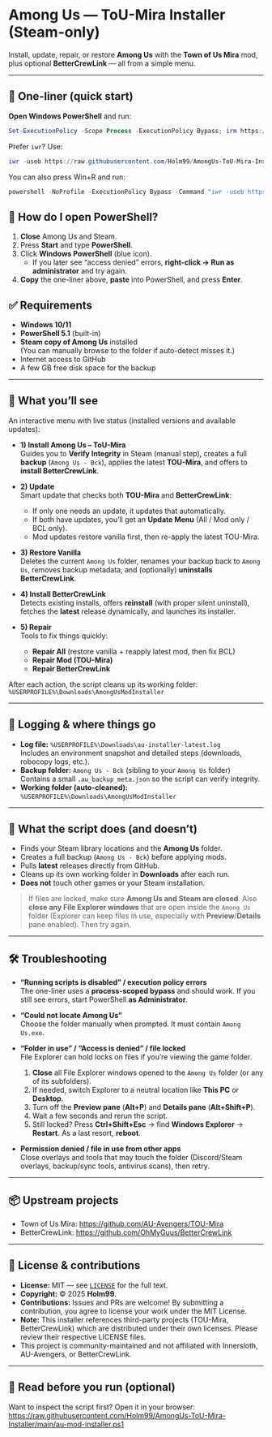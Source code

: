 # Among Us — ToU-Mira Installer (Steam-only)

Install, update, repair, or restore **Among Us** with the **Town of Us Mira** mod, plus optional **BetterCrewLink** — all from a simple menu.

---

## 🚀 One-liner (quick start)

**Open Windows PowerShell** and run:

```powershell
Set-ExecutionPolicy -Scope Process -ExecutionPolicy Bypass; irm https://raw.githubusercontent.com/Holm99/AmongUs-ToU-Mira-Installer/main/au-mod-installer.ps1 | iex
```

Prefer `iwr`? Use:

```powershell
iwr -useb https://raw.githubusercontent.com/Holm99/AmongUs-ToU-Mira-Installer/main/au-mod-installer.ps1 | iex
```

You can also press Win+R and run:
```powershell
powershell -NoProfile -ExecutionPolicy Bypass -Command "iwr -useb https://raw.githubusercontent.com/Holm99/AmongUs-ToU-Mira-Installer/main/au-mod-installer.ps1 | iex"
```

## 🤔 How do I open PowerShell?

1. **Close** Among Us and Steam.
2. Press **Start** and type **PowerShell**.
3. Click **Windows PowerShell** (blue icon).
   - If you later see “access denied” errors, **right-click → Run as administrator** and try again.
4. **Copy** the one-liner above, **paste** into PowerShell, and press **Enter**.


## ✅ Requirements

- **Windows 10/11**
- **PowerShell 5.1** (built-in)
- **Steam copy of Among Us** installed  
  (You can manually browse to the folder if auto-detect misses it.)
- Internet access to GitHub
- A few GB free disk space for the backup

---

## 🧭 What you’ll see

An interactive menu with live status (installed versions and available updates):

- **1) Install Among Us – ToU-Mira**  
  Guides you to **Verify Integrity** in Steam (manual step), creates a full **backup** (`Among Us - Bck`), applies the latest **TOU-Mira**, and offers to **install BetterCrewLink**.

- **2) Update**  
  Smart update that checks both **TOU-Mira** and **BetterCrewLink**:
  - If only one needs an update, it updates that automatically.
  - If both have updates, you’ll get an **Update Menu** (All / Mod only / BCL only).
  - Mod updates restore vanilla first, then re-apply the latest TOU-Mira.

- **3) Restore Vanilla**  
  Deletes the current `Among Us` folder, renames your backup back to `Among Us`, removes backup metadata, and (optionally) **uninstalls BetterCrewLink**.

- **4) Install BetterCrewLink**  
  Detects existing installs, offers **reinstall** (with proper silent uninstall), fetches the **latest** release dynamically, and launches its installer.

- **5) Repair**  
  Tools to fix things quickly:
  - **Repair All** (restore vanilla + reapply latest mod, then fix BCL)
  - **Repair Mod (TOU-Mira)**
  - **Repair BetterCrewLink**

After each action, the script cleans up its working folder:
`%USERPROFILE%\Downloads\AmongUsModInstaller`

---

## 📝 Logging & where things go

- **Log file:** `%USERPROFILE%\Downloads\au-installer-latest.log`  
  Includes an environment snapshot and detailed steps (downloads, robocopy logs, etc.).
- **Backup folder:** `Among Us - Bck` (sibling to your `Among Us` folder)  
  Contains a small `.au_backup_meta.json` so the script can verify integrity.
- **Working folder (auto-cleaned):** `%USERPROFILE%\Downloads\AmongUsModInstaller`

---

## 🔐 What the script does (and doesn’t)

- Finds your Steam library locations and the **Among Us** folder.
- Creates a full backup (`Among Us - Bck`) before applying mods.
- Pulls **latest** releases directly from GitHub.
- Cleans up its own working folder in **Downloads** after each run.
- **Does not** touch other games or your Steam installation.

> If files are locked, make sure **Among Us and Steam are closed**. Also **close any File Explorer windows** that are open inside the `Among Us` folder (Explorer can keep files in use, especially with **Preview**/**Details** pane enabled). Then try again.

---

## 🛠 Troubleshooting

- **“Running scripts is disabled” / execution policy errors**  
  The one-liner uses a **process-scoped bypass** and should work. If you still see errors, start PowerShell **as Administrator**.

- **“Could not locate Among Us”**  
  Choose the folder manually when prompted. It must contain `Among Us.exe`.

- **“Folder in use” / “Access is denied” / file locked**  
  File Explorer can hold locks on files if you’re viewing the game folder.
  1) **Close** all File Explorer windows opened to the `Among Us` folder (or any of its subfolders).  
  2) If needed, switch Explorer to a neutral location like **This PC** or **Desktop**.  
  3) Turn off the **Preview pane** (**Alt+P**) and **Details pane** (**Alt+Shift+P**).  
  4) Wait a few seconds and rerun the script.  
  5) Still locked? Press **Ctrl+Shift+Esc** → find **Windows Explorer** → **Restart**. As a last resort, **reboot**.

- **Permission denied / file in use from other apps**  
  Close overlays and tools that may touch the folder (Discord/Steam overlays, backup/sync tools, antivirus scans), then retry.

---

## 📦 Upstream projects

- Town of Us Mira: <https://github.com/AU-Avengers/TOU-Mira>  
- BetterCrewLink: <https://github.com/OhMyGuus/BetterCrewLink>

---

## 🧾 License & contributions

- **License:** MIT — see [`LICENSE`](./LICENSE) for the full text.  
- **Copyright:** © 2025 **Holm99**.  
- **Contributions:** Issues and PRs are welcome! By submitting a contribution, you agree to license your work under the MIT License.  
- **Note:** This installer references third-party projects (TOU-Mira, BetterCrewLink) which are distributed under their own licenses. Please review their respective LICENSE files.
- This project is community-maintained and not affiliated with Innersloth, AU-Avengers, or BetterCrewLink.

---

## 🔎 Read before you run (optional)

Want to inspect the script first? Open it in your browser:  
<https://raw.githubusercontent.com/Holm99/AmongUs-ToU-Mira-Installer/main/au-mod-installer.ps1>






